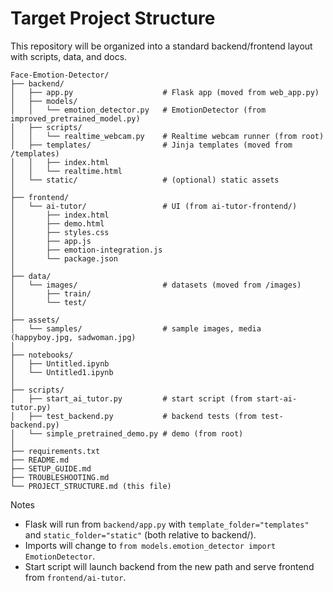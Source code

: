 # Target Project Structure

This repository will be organized into a standard backend/frontend layout with scripts, data, and docs.

```
Face-Emotion-Detector/
├── backend/
│   ├── app.py                    # Flask app (moved from web_app.py)
│   ├── models/
│   │   └── emotion_detector.py   # EmotionDetector (from improved_pretrained_model.py)
│   ├── scripts/
│   │   └── realtime_webcam.py    # Realtime webcam runner (from root)
│   ├── templates/                # Jinja templates (moved from /templates)
│   │   ├── index.html
│   │   └── realtime.html
│   └── static/                   # (optional) static assets
│
├── frontend/
│   └── ai-tutor/                 # UI (from ai-tutor-frontend/)
│       ├── index.html
│       ├── demo.html
│       ├── styles.css
│       ├── app.js
│       ├── emotion-integration.js
│       └── package.json
│
├── data/
│   └── images/                   # datasets (moved from /images)
│       ├── train/
│       └── test/
│
├── assets/
│   └── samples/                  # sample images, media (happyboy.jpg, sadwoman.jpg)
│
├── notebooks/
│   ├── Untitled.ipynb
│   └── Untitled1.ipynb
│
├── scripts/
│   ├── start_ai_tutor.py         # start script (from start-ai-tutor.py)
│   ├── test_backend.py           # backend tests (from test-backend.py)
│   └── simple_pretrained_demo.py # demo (from root)
│
├── requirements.txt
├── README.md
├── SETUP_GUIDE.md
├── TROUBLESHOOTING.md
└── PROJECT_STRUCTURE.md (this file)
```

Notes
- Flask will run from `backend/app.py` with `template_folder="templates"` and `static_folder="static"` (both relative to backend/).
- Imports will change to `from models.emotion_detector import EmotionDetector`.
- Start script will launch backend from the new path and serve frontend from `frontend/ai-tutor`.

